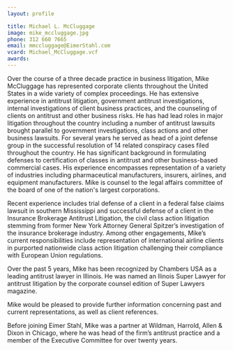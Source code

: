 ```yaml
---
layout: profile

title: Michael L. McCluggage
image: mike_mccluggage.jpg
phone: 312 660 7665
email: mmccluggage@EimerStahl.com
vcard: Michael_McCluggage.vcf
awards:
---
```

Over the course of a three decade practice in business litigation, Mike McCluggage has represented corporate clients throughout the United States in a wide variety of complex proceedings. He has extensive experience in antitrust litigation, government antitrust investigations, internal investigations of client business practices, and the counseling of clients on antitrust and other business risks. He has had lead roles in major litigation throughout the country including a number of antitrust lawsuits brought parallel to government investigations, class actions and other business lawsuits. For several years he served as head of a joint defense group in the successful resolution of 14 related conspiracy cases filed throughout the country. He has significant background in formulating defenses to certification of classes in antitrust and other business-based commercial cases. His experience encompasses representation of a variety of industries including pharmaceutical manufacturers, insurers, airlines, and equipment manufacturers. Mike is counsel to the legal affairs committee of the board of one of the nation's largest corporations.

Recent experience includes trial defense of a client in a federal false claims lawsuit in southern Mississippi and successful defense of a client in the Insurance Brokerage Antitrust Litigation, the civil class action litigation stemming from former New York Attorney General Spitzer’s investigation of the insurance brokerage industry. Among other engagements, Mike’s current responsibilities include representation of international airline clients in purported nationwide class action litigation challenging their compliance with European Union regulations.

Over the past 5 years, Mike has been recognized by Chambers USA as a leading antitrust lawyer in Illinois. He was named an llinois Super Lawyer for antitrust litigation by the corporate counsel edition of Super Lawyers magazine.

Mike would be pleased to provide further information concerning past and current representations, as well as client references.

Before joining Eimer Stahl, Mike was a partner at Wildman, Harrold, Allen & Dixon in Chicago, where he was head of the firm’s antitrust practice and a member of the Executive Committee for over twenty years.

